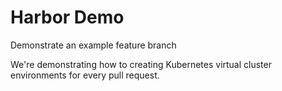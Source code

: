 # Harbor Demo

Demonstrate an example feature branch

We're demonstrating how to creating Kubernetes virtual cluster environments for every pull request.
